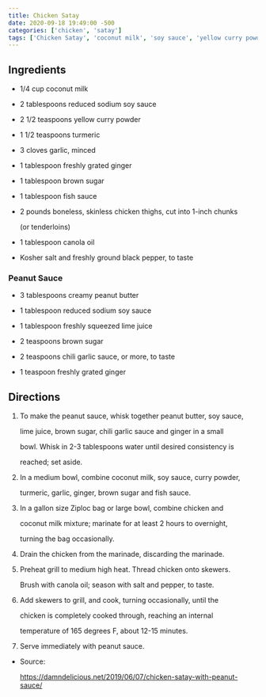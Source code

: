 ```yaml
---
title: Chicken Satay
date: 2020-09-18 19:49:00 -500
categories: ['chicken', 'satay']
tags: ['Chicken Satay', 'coconut milk', 'soy sauce', 'yellow curry powder', 'turmeric', 'garlic', 'ginger', 'brown sugar', 'fish sauce', 'boneless, skinless chicken thighs', 'canola oil', 'Kosher salt', 'black pepper', 'Peanut Sauce', 'creamy peanut butter', 'lime juice', 'chili garlic sauce', 'ginger', 'Directions', 'peanut sauce', 'soy sauce', 'lime juice', 'brown sugar', 'chili garlic sauce', 'ginger', 'bowl', 'coconut milk', 'soy sauce', 'curry powder', 'turmeric', 'garlic', 'ginger', 'brown sugar', 'fish sauce', 'gallon size Ziploc bag', 'chicken', 'coconut milk mixture', 'marinate', 'hours', 'overnight', 'turning', 'bag', 'chicken', 'marinade', 'discarding', 'marinade', 'Preheat grill', 'medium high heat', 'Thread chicken', 'skewers', 'Brush', 'canola oil', 'season', 'salt', 'pepper', 'skewers',
---
```


## Ingredients



-   1/4 cup coconut milk

-   2 tablespoons reduced sodium soy sauce

-   2 1/2 teaspoons yellow curry powder

-   1 1/2 teaspoons turmeric

-   3 cloves garlic, minced

-   1 tablespoon freshly grated ginger

-   1 tablespoon brown sugar

-   1 tablespoon fish sauce

-   2 pounds boneless, skinless chicken thighs, cut into 1-inch chunks

    (or tenderloins)

-   1 tablespoon canola oil

-   Kosher salt and freshly ground black pepper, to taste



### Peanut Sauce



-   3 tablespoons creamy peanut butter

-   1 tablespoon reduced sodium soy sauce

-   1 tablespoon freshly squeezed lime juice

-   2 teaspoons brown sugar

-   2 teaspoons chili garlic sauce, or more, to taste

-   1 teaspoon freshly grated ginger



## Directions



1.  To make the peanut sauce, whisk together peanut butter, soy sauce,

    lime juice, brown sugar, chili garlic sauce and ginger in a small

    bowl. Whisk in 2-3 tablespoons water until desired consistency is

    reached; set aside.

2.  In a medium bowl, combine coconut milk, soy sauce, curry powder,

    turmeric, garlic, ginger, brown sugar and fish sauce.

3.  In a gallon size Ziploc bag or large bowl, combine chicken and

    coconut milk mixture; marinate for at least 2 hours to overnight,

    turning the bag occasionally.

4.  Drain the chicken from the marinade, discarding the marinade.

5.  Preheat grill to medium high heat. Thread chicken onto skewers.

    Brush with canola oil; season with salt and pepper, to taste.

6.  Add skewers to grill, and cook, turning occasionally, until the

    chicken is completely cooked through, reaching an internal

    temperature of 165 degrees F, about 12-15 minutes.

7.  Serve immediately with peanut sauce.



-   Source:

    <https://damndelicious.net/2019/06/07/chicken-satay-with-peanut-sauce/>


